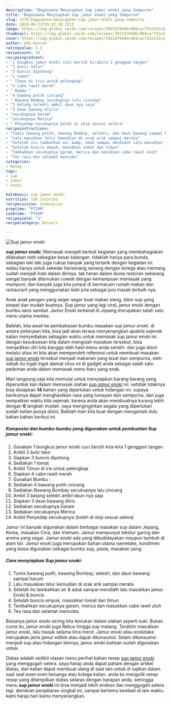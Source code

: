 ```yaml
---
description: "Bagaimana Menyiapkan Sup jamur enoki yang Sempurna"
title: "Bagaimana Menyiapkan Sup jamur enoki yang Sempurna"
slug: 1279-bagaimana-menyiapkan-sup-jamur-enoki-yang-sempurna
date: 2020-06-21T15:22:10.231Z
image: https://img-global.cpcdn.com/recipes/3922d7840bc984ca/751x532cq70/sup-jamur-enoki-foto-resep-utama.jpg
thumbnail: https://img-global.cpcdn.com/recipes/3922d7840bc984ca/751x532cq70/sup-jamur-enoki-foto-resep-utama.jpg
cover: https://img-global.cpcdn.com/recipes/3922d7840bc984ca/751x532cq70/sup-jamur-enoki-foto-resep-utama.jpg
author: Ada Duncan
ratingvalue: 3.3
reviewcount: 10
recipeingredient:
- "1 bungkus jamur enoki cuci bersih kirakira 1 genggam tangan"
- "2 butir telur"
- "3 buncis dipotong"
- "1 tomat"
- " Timun di iris untuk pelengkap"
- "4 cabe rawit merah"
- " Bumbu "
- "4 bawang putih cincang"
- " Bawang Bombay secukupnya lalu cincang"
- "3 batang seledri ambil daun nya saja"
- "3 daun bawang diiris"
- "secukupnya Garam"
- "secukupnya Merica"
- " Penyedap secukupnya boleh di skip sesuai selera"
recipeinstructions:
- "Tumis bawang putih, bawang Bombay, seledri, dan daun bawang sampai harum"
- "Lalu masukkan telur kemudian di orak arik sampai merata"
- "Setelah itu tambahkan air &amp; aduk sampai mendidih lalu masukkan jamur Enoki &amp; buncis"
- "Setelah buncis empuk, masukkan tomat dan timun"
- "Tambahkan secukupnya garam, merica dan masukkan cabe rawit utuh"
- "Tes rasa dan selamat mencoba"
categories:
- Resep
tags:
- sup
- jamur
- enoki

katakunci: sup jamur enoki 
nutrition: 158 calories
recipecuisine: Indonesian
preptime: "PT29M"
cooktime: "PT45M"
recipeyield: "3"
recipecategory: Dessert

---
```



![Sup jamur enoki](https://img-global.cpcdn.com/recipes/3922d7840bc984ca/751x532cq70/sup-jamur-enoki-foto-resep-utama.jpg)

<b><i>sup jamur enoki</i></b>, Memasak menjadi bentuk kegiatan yang membahagiakan dilakukan oleh sebagian besar kalangan. tidaklah hanya para bunda, sebagian laki laki juga cukup banyak yang tertarik dengan kegiatan ini. walau hanya untuk sekedar bersenang senang dengan kolega atau memang sudah menjadi hobi dalam dirinya. tak heran dalam dunia restoran sekarang sangat banyak ditemukan cowok dengan kemampuan memasak yang mumpuni, dan banyak juga kita jumpai di bermacam rumah makan dan restaurant yang menggunakan koki pria sebagai juru masak terbaik nya.

Anak anak pengen yang seger seger buat makan siang, bikin sup yang simpel dan mudah buatnya. Sup jamur yang lagi viral, jamur enoki dengan bumbu saos sambal. Jamur Enoki terkenal di Jepang merupakan salah satu menu utama mereka.

Baiklah, kita awali ke pembahasan bumbu masakan <i>sup jamur enoki</i>. di antara pekerjaan kita, bisa jadi akan terasa menyenangkan apabila sejenak kalian menyediakan sebagian waktu untuk memasak sup jamur enoki ini. dengan kesuksesan kita dalam mengolah masakan tersebut, bisa menjadikan diri kita bangga oleh hasil menu anda sendiri. dan juga disini melalui situs ini kita akan memperoleh referensi untuk membuat masakan <u>sup jamur enoki</u> tersebut menjadi makanan yang lezat dan sempurna, oleh sebab itu ingat ingat alamat situs ini di gadget anda sebagai salah satu pedoman anda dalam memasak menu baru yang enak.


Mari langsung saja kita memulai untuk menyiapkan barang barang yang diperuntuk kan dalam memasak olahan <u><i>sup jamur enoki</i></u> ini. setidak tidaknya bisa disiapkan <b>14</b> bahan yang diperlukan untuk hidangan ini. supaya berikutnya dapat menghasilkan rasa yang lumayan dan sempurna. dan juga sempatkan waktu kita sejenak, karena anda akan membuatnya kurang lebih dengan <b>6</b> langkah mudah. saya menginginkan segala yang diperlukan sudah kalian punya disini, Baiklah mari kita buat dengan mengamati dulu bahan bahan berikut ini.

<!--inarticleads1-->

##### Komposisi dan bumbu-bumbu yang digunakan untuk pembuatan Sup jamur enoki:

1. Gunakan 1 bungkus jamur enoki cuci bersih kira-kira 1 genggam tangan
1. Ambil 2 butir telur
1. Siapkan 3 buncis dipotong
1. Sediakan 1 tomat
1. Ambil  Timun di iris untuk pelengkap
1. Siapkan 4 cabe rawit merah
1. Gunakan  Bumbu :
1. Sediakan 4 bawang putih cincang
1. Sediakan  Bawang Bombay secukupnya lalu cincang
1. Ambil 3 batang seledri ambil daun nya saja
1. Siapkan 3 daun bawang diiris
1. Sediakan secukupnya Garam
1. Sediakan secukupnya Merica
1. Ambil  Penyedap secukupnya (boleh di skip sesuai selera)


Jamur ini banyak digunakan dalam berbagai masakan sup dalam Jepang, Korea, masakan Cina, dan Vietnam. Jamur mempunyai tekstur garing dan aroma yang segar. Jamur enoki ada yang dibudidayakan maupun tumbuh di alam liar. Jamur enoki juga merupakan bahan utama nametake, kondimen yang biasa digunakan sebagai bumbu sup, pasta, masakan yang. 

<!--inarticleads2-->

##### Cara menyiapkan Sup jamur enoki:

1. Tumis bawang putih, bawang Bombay, seledri, dan daun bawang sampai harum
1. Lalu masukkan telur kemudian di orak arik sampai merata
1. Setelah itu tambahkan air &amp; aduk sampai mendidih lalu masukkan jamur Enoki &amp; buncis
1. Setelah buncis empuk, masukkan tomat dan timun
1. Tambahkan secukupnya garam, merica dan masukkan cabe rawit utuh
1. Tes rasa dan selamat mencoba


Biasanya jamur enoki sering kita temukan dalam olahan seperti suki. Bukan cuma itu, jamur enoki juga Rebus hingga sup matang. Terakhir masukkan jamur enoki, lalu masak selama lima menit. Jamur enoki atau enokitake merupakan jenis jamur edible atau dapat dikonsumsi. Selain dikonsumsi menjadi sup atau hidangan lainnya, jamur enoki bahkan sudah digunakan untuk. 

Diatas adalah sedikit ulasan menu perihal bahan resep <u>sup jamur enoki</u> yang menggugah selera. saya harap anda dapat paham dengan artikel diatas, dan kalian dapat membuat ulang di saat lain untuk di sajikan dalam saat saat even even keluarga atau kolega kalian. anda bs mengulik resep resep yang ditampilkan diatas selaras dengan harapan anda, sehingga menu <b>sup jamur enoki</b> ini bisa menjadi lebih endess dan menggugah selera lagi. demikian penjabaran singkat ini, sampai bertemu kembali di lain waktu. kami harap hari kamu menyenangkan.
